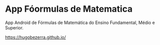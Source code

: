 # App Fóormulas de Matematica

App Android de Fórmulas de Matemática do Ensino Fundamental, Médio e Superior.

https://hugobezerra.github.io/
